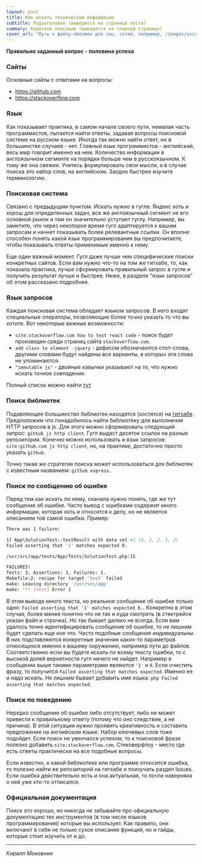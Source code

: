 ```yaml
---
layout: post
title: Как искать техническую информацию
subtitle: Подзаголовок (выводится на странице поста)
summary: Короткое описание (выводится на главной странице)
cover_url: "Путь к файлу-обложке для соц. сетей, например, /images/vscode_eslint.png"
---
```


**Правильно заданный вопрос - половина успеха**

### Сайты

Основные сайты с ответами на вопросы:

* https://github.com
* https://stackoverflow.com

### Язык

Как показывает практика, в самом начале своего пути, немалая часть программистов, пытается найти ответы, задавая вопросы поисковой системе на русском языке. Иногда так можно найти ответ, но в большинстве случаев - нет. Главный язык программистов - английский, весь мир говорит именно на нем. Количество информации в англоязычном сегменте на порядки больше чем в русскоязычном. К тому же она свежее. Учитесь формулировать свои мысли, а в случае поиска это набор слов, на английском. Заодно быстрее изучите терминологию.

### Поисковая система

Связано с предыдущим пунктом. Искать нужно в гугле. Яндекс хоть и хорош для определенных задач, все же англоязычный сегмент не его основной рынок и там он значительно уступает гуглу. Например, вы заметите, что через некоторое время гугл адаптируется к вашим запросам и начнет показывать более релевантные ссылки. Он вполне способен понять какой язык программирования вы предпочитаете, чтобы показывать ответы применимые именно к нему.

Еще один важный момент. Гугл даже лучше чем специфические поиски конкретных сайтов. Если вам нужно что-то на том же гитхабе, то, как показала практика, лучше сформировать правильный запрос в гугле и получить результат лучше и быстрее. Ниже, в разделе "язык запросов" об этом рассказано подробнее.

### Язык запросов

Каждая поисковая система обладает языком запросов. В него входят специальные операторы, позволяющие более точно указать то что вы хотите. Вот некоторые важные возможности:

* `site:stackoverflow.com how to test react code` - поиск будет произведен среди страниц сайта `stackoverflow.com`.
* `add class to element -jquery` - дефисом обозначаются стоп-слова, другими словами будут найдены все варианты, в которых эти слова не упоминаются.
* `"immutable js"` - двойные кавычки указывают на то, что нужно искать точное совпадение.

Полный список можно найти [тут](https://support.google.com/websearch/answer/2466433?visit_id=1-636424030566191968-2246914586&p=adv_operators&hl=en&rd=1)

### Поиск библиотек

Подавляющее большинство библиотек находятся (хостятся) на [гитхабе](https://github.com). Предположим что понадобилось найти библиотеку для выполнения HTTP запросов в js. Для этого можно сформировать следующий запрос: `gihtub js http client`. Гугл выдаст десяток ссылок на разные репозитории. Конечно можно использовать и язык запросов: `site:github.com js http client`, но, на практике, достаточно просто указать `github`.

Точно такая же стратегия поиска может использоваться для библиотек с известным названием: `github express`.

### Поиск по сообщению об ошибке

Перед тем как искать по нему, сначала нужно понять, где же тут сообщение об ошибке. Часто вывод с ошибками содержит много информации, которая хоть и относится к делу, но не является описанием той самой ошибки. Пример:

```sh
There was 1 failure:

1) App\SolutionTest::testResult with data set #2 (0, 2, 2, 1, 2)
Failed asserting that '1' matches expected 0.

/usr/src/app/tests/App/Tests/SolutionTest.php:15

FAILURES!
Tests: 3, Assertions: 3, Failures: 1.
Makefile:2: recipe for target 'test' failed
make: Leaving directory '/usr/src/app'
make: *** [test] Error 1
```

В этом выводе много текста, но реальное сообщение об ошибке только одно: `Failed asserting that '1' matches expected 0.`. Конкретно в этом случае, более менее понятно что не так и куда смотреть (в стектрейсе указан файл и строчка). Но так бывает далеко не всегда. Если вам удалось точно идентифицировать сообщение об ошибке, то не лишним будет сделать еще кое что. Часто подобные сообщения индивидуальны. В них подставляются конкретные
значения каких-то параметров относящихся именно к вашему окружению, например пути до файлов. Соответственно если вы будете искать по всему тексту ошибки, то с высокой долей вероятности гугл ничего не найдет. Например в сообщении выше такими параметрами являются `'1'` и `0`. Если очистить фразу, то получится `Failed asserting that matches expected`. Именно ее и надо искать. Не лишним бывает добавить имя языка: `php Failed asserting that matches expected`.

### Поиск по поведению

Нередко сообщение об ошибке либо отсутствует, либо не может привести к правильному ответу (потому что оно следствие, а не причина). В этой ситуации нужно проявить креативность и составить предложение на английском языке. Набор ключевых слов тоже подойдет. Если поиск не увенчался успехом, то к поисковой фразе полезно добавить `site:stackoverflow.com`. Стековерфлоу - место где есть ответы практически на все подобные вопросы.

Если известно, к какой библиотеке или программе относится ошибка, то полезно найти ее репозиторий на гитхабе и поизучать раздел Issues. Если ошибка действительно есть и она актуальная, то почти наверняка о ней уже кто-то отписался.


### Официальная документация

Поиск это хорошо, но никогда не забывайте про официальную документацию тех инструментов (в том числе языков программирования) которые вы использует. Как правило, они включают в себя не только сухое описание функций, но и гайды, которые стоит изучить от и до.

---

*Кирилл Мокевнин*
